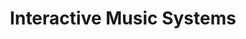 ---
layout: none
title: Interactive Music Systems
description: "Second year undergraduate module (Autumn 2022)"
img: assets/workshops/ims.png
importance: 97
category: taught
redirect: https://www.sussex.ac.uk/study/modules/undergraduate/2023/W3081-interactive-music-systems
---